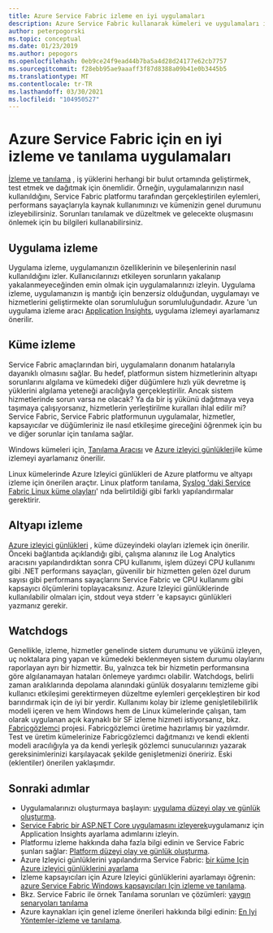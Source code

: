 ```yaml
---
title: Azure Service Fabric izleme en iyi uygulamaları
description: Azure Service Fabric kullanarak kümeleri ve uygulamaları izlemeye yönelik en iyi yöntemler ve tasarım konuları.
author: peterpogorski
ms.topic: conceptual
ms.date: 01/23/2019
ms.author: pepogors
ms.openlocfilehash: 0eb9ce24f9ead44b7ba5a4d28d24177e62cb7757
ms.sourcegitcommit: f28ebb95ae9aaaff3f87d8388a09b41e0b3445b5
ms.translationtype: MT
ms.contentlocale: tr-TR
ms.lasthandoff: 03/30/2021
ms.locfileid: "104950527"
---
```

# <a name="monitoring-and-diagnostic-best-practices-for-azure-service-fabric"></a>Azure Service Fabric için en iyi izleme ve tanılama uygulamaları

[İzleme ve tanılama](./service-fabric-diagnostics-overview.md) , iş yüklerini herhangi bir bulut ortamında geliştirmek, test etmek ve dağıtmak için önemlidir. Örneğin, uygulamalarınızın nasıl kullanıldığını, Service Fabric platformu tarafından gerçekleştirilen eylemleri, performans sayaçlarıyla kaynak kullanımınızı ve kümenizin genel durumunu izleyebilirsiniz. Sorunları tanılamak ve düzeltmek ve gelecekte oluşmasını önlemek için bu bilgileri kullanabilirsiniz.

## <a name="application-monitoring"></a>Uygulama izleme

Uygulama izleme, uygulamanızın özelliklerinin ve bileşenlerinin nasıl kullanıldığını izler. Kullanıcılarınızı etkileyen sorunların yakalanıp yakalanmeyeceğinden emin olmak için uygulamalarınızı izleyin. Uygulama izleme, uygulamanızın iş mantığı için benzersiz olduğundan, uygulamayı ve hizmetlerini geliştirmekte olan sorumluluğun sorumluluğundadır. Azure 'un uygulama izleme aracı [Application Insights](./service-fabric-tutorial-monitoring-aspnet.md), uygulama izlemeyi ayarlamanız önerilir.

## <a name="cluster-monitoring"></a>Küme izleme

Service Fabric amaçlarından biri, uygulamaların donanım hatalarıyla dayanıklı olmasını sağlar. Bu hedef, platformun sistem hizmetlerinin altyapı sorunlarını algılama ve kümedeki diğer düğümlere hızlı yük devretme iş yüklerini algılama yeteneği aracılığıyla gerçekleştirilir. Ancak sistem hizmetlerinde sorun varsa ne olacak? Ya da bir iş yükünü dağıtmaya veya taşımaya çalışıyorsanız, hizmetlerin yerleştirilme kuralları ihlal edilir mi? Service Fabric, Service Fabric platformunun uygulamalar, hizmetler, kapsayıcılar ve düğümleriniz ile nasıl etkileşime gireceğini öğrenmek için bu ve diğer sorunlar için tanılama sağlar.

Windows kümeleri için, [Tanılama Aracısı](./service-fabric-diagnostics-event-aggregation-wad.md) ve [Azure izleyici günlükleri](./service-fabric-diagnostics-oms-setup.md)ile küme izlemeyi ayarlamanız önerilir.

Linux kümelerinde Azure Izleyici günlükleri de Azure platformu ve altyapı izleme için önerilen araçtır. Linux platform tanılama, [Syslog 'daki Service Fabric Linux küme olayları](./service-fabric-diagnostics-oms-syslog.md)' nda belirtildiği gibi farklı yapılandırmalar gerektirir.

## <a name="infrastructure-monitoring"></a>Altyapı izleme

[Azure izleyici günlükleri](./service-fabric-diagnostics-oms-agent.md) , küme düzeyindeki olayları izlemek için önerilir. Önceki bağlantıda açıklandığı gibi, çalışma alanınız ile Log Analytics aracısını yapılandırdıktan sonra CPU kullanımı, işlem düzeyi CPU kullanımı gibi .NET performans sayaçları, güvenilir bir hizmetten gelen özel durum sayısı gibi performans sayaçlarını Service Fabric ve CPU kullanımı gibi kapsayıcı ölçümlerini toplayacaksınız.  Azure Izleyici günlüklerinde kullanılabilir olmaları için, stdout veya stderr 'e kapsayıcı günlükleri yazmanız gerekir.

## <a name="watchdogs"></a>Watchdogs

Genellikle, izleme, hizmetler genelinde sistem durumunu ve yükünü izleyen, uç noktalara ping yapan ve kümedeki beklenmeyen sistem durumu olaylarını raporlayan ayrı bir hizmettir. Bu, yalnızca tek bir hizmetin performansına göre algılanamayan hataları önlemeye yardımcı olabilir. Watchdogs, belirli zaman aralıklarında depolama alanındaki günlük dosyalarını temizleme gibi kullanıcı etkileşimi gerektirmeyen düzeltme eylemleri gerçekleştiren bir kod barındırmak için de iyi bir yerdir. Kullanımı kolay bir izleme genişletilebilirlik modeli içeren ve hem Windows hem de Linux kümelerinde çalışan, tam olarak uygulanan açık kaynaklı bir SF izleme hizmeti istiyorsanız, bkz. [Fabricgözlemci](https://aka.ms/sf/FabricObserver) projesi. Fabricgözlemci üretime hazırlamış bir yazılımdır. Test ve üretim kümelerinize Fabricgözlemci dağıtmanızı ve kendi eklenti modeli aracılığıyla ya da kendi yerleşik gözlemci sunucularınızı yazarak gereksinimlerinizi karşılayacak şekilde genişletmenizi öneririz. Eski (eklentiler) önerilen yaklaşımdır.

## <a name="next-steps"></a>Sonraki adımlar

* Uygulamalarınızı oluşturmaya başlayın: [uygulama düzeyi olay ve günlük oluşturma](service-fabric-diagnostics-event-generation-app.md).
* [Service Fabric bir ASP.NET Core uygulamasını izleyerek](service-fabric-tutorial-monitoring-aspnet.md)uygulamanız için Application Insights ayarlama adımlarını izleyin.
* Platformu izleme hakkında daha fazla bilgi edinin ve Service Fabric şunları sağlar: [Platform düzeyi olay ve günlük oluşturma](service-fabric-diagnostics-event-generation-infra.md).
* Azure Izleyici günlüklerini yapılandırma Service Fabric: [bir küme Için Azure izleyici günlüklerini ayarlama](service-fabric-diagnostics-oms-setup.md)
* İzleme kapsayıcıları için Azure Izleyici günlüklerini ayarlamayı öğrenin: [azure Service Fabric Windows kapsayıcıları Için izleme ve tanılama](service-fabric-tutorial-monitoring-wincontainers.md).
* Bkz. Service Fabric ile örnek Tanılama sorunları ve çözümleri: [yaygın senaryoları tanılama](service-fabric-diagnostics-common-scenarios.md)
* Azure kaynakları için genel izleme önerileri hakkında bilgi edinin: [En Iyi Yöntemler-izleme ve tanılama](/azure/architecture/best-practices/monitoring).
